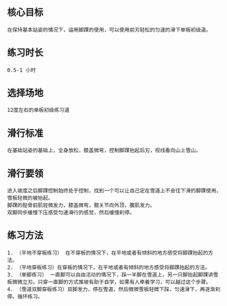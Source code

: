 ## 核心目标
    在保持基本站姿的情况下，运用脚踝的使用，可以使用前刃轻松的匀速的滑下单板初级道。
    
## 练习时长
    0.5-1 小时

## 选择场地
    12度左右的单板初级练习道

## 滑行标准
    在基础站姿的基础上，全身放松，膝盖微弯，控制脚踝抬起后刃，视线看向山上雪山。

## 滑行要领
    进入坡度之后脚踝控制始终处于控制，找到一个可以让自己定在雪道上不会往下滑的脚踝使用，雪板轻微的被抬起。
    脚踝的胫骨前肌轻微发力，膝盖微弯，髋关节向外顶，腹肌发力。
    双脚同步缓慢下压感受匀速滑行的感觉，然后缓慢刹停。
    
## 练习方法
    1. （平地不穿板练习） 在不穿板的情况下，在平地或者有倾斜的地方感受将脚踝抬起的方法。
    2. （平地穿板练习）在穿板的情况下，在平地或者有倾斜的地方感受将脚踝抬起的方法。
    3. （单脚练习） 一直脚可以自由活动的情况下，踩一半脚在雪道上，另一只脚抬起脚踝讲雪板微微立刃。只穿一直脚的方式推坡有助于自学，如果有人牵着学习，可以越过这个步骤。
    4. （雪道双脚穿板练习）双脚发力，停在雪道，然后微微雪板轻微下踩，匀速滑下，再逐渐刹停。循环练习。